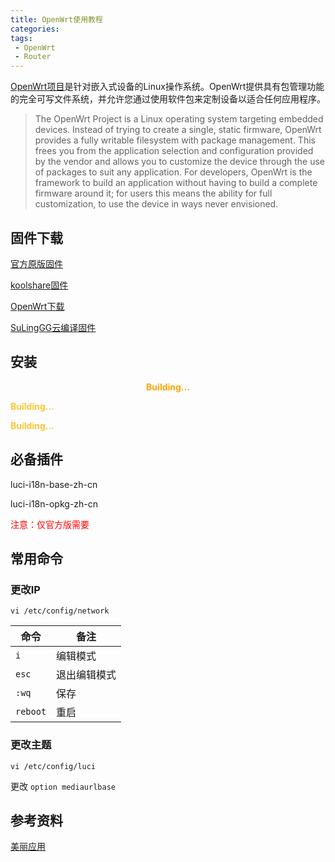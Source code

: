```yaml
---
title: OpenWrt使用教程
categories:
tags:
 - OpenWrt
 - Router
---
```


[OpenWrt项目](https://openwrt.org/)是针对嵌入式设备的Linux操作系统。OpenWrt提供具有包管理功能的完全可写文件系统，并允许您通过使用软件包来定制设备以适合任何应用程序。

<!--more-->

> The OpenWrt Project is a Linux operating system targeting embedded devices. Instead of trying to create a single, static firmware, OpenWrt provides a fully writable filesystem with package management. This frees you from the application selection and configuration provided by the vendor and allows you to customize the device through the use of packages to suit any application. For developers, OpenWrt is the framework to build an application without having to build a complete firmware around it; for users this means the ability for full customization, to use the device in ways never envisioned.

## 固件下载

<a href="https://downloads.openwrt.org/" target="_blank">官方原版固件</a>

<a href="https://firmware.koolshare.cn/" target="_blank">koolshare固件</a>

<a href="https://openwrt.download/" target="_blank">OpenWrt下载</a>

<a href="https://github.com/SuLingGG/OpenWrt-Rpi/actions/" target="_blank">SuLingGG云编译固件</a>

## 安装

<center><b><font color=orange>Building...</font></b></center>

<b><font color=#FAC533>Building...</font></b>

<font color=#FAC533><b>Building...</b></font>



## 必备插件

luci-i18n-base-zh-cn

luci-i18n-opkg-zh-cn

<font color=red>注意：仅官方版需要</font>

## 常用命令

### 更改IP
```
vi /etc/config/network
```

| 命令     | 备注         |
| -------- | ------------ |
| `i`      | 编辑模式     |
| `esc`    | 退出编辑模式 |
| `:wq`    | 保存         |
| `reboot` | 重启         |

### 更改主题
```
vi /etc/config/luci
```

更改 `option mediaurlbase`

## 参考资料

[美丽应用](https://mlapp.cn/)